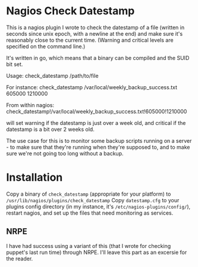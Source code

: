 # Nagios Check Datestamp
This is a nagios plugin I wrote to check the datestamp of a file (written in seconds since unix epoch, with a newline at the end) and make sure it's reasonably close to the current time. (Warning and critical levels are specified on the command line.) 

It's written in go, which means that a binary can be compiled and the SUID bit set. 

Usage: 
    check_datestamp /path/to/file <warning seconds> <critical seconds> 

For instance: 
    check_datestamp /var/local/weekly_backup_success.txt 605000 1210000

From within nagios: 
    check_datestamp!/var/local/weekly_backup_success.txt!605000!1210000

will set warning if the datestamp is just over a week old, and critical if the datestamp is a bit over 2 weeks old. 

The use case for this is to monitor some backup scripts running on a server - to make sure that they're running when they're supposed to, and to make sure we're not going too long without a backup. 

# Installation
Copy a binary of `check_datestamp` (appropriate for your platform) to `/usr/lib/nagios/plugins/check_datestamp` Copy `datestamp.cfg` to your plugins config directory (in my instance, it's `/etc/nagios-plugins/config/`), restart nagios, and set up the files that need monitoring as services. 

## NRPE
I have had success using a variant of this (that I wrote for checking puppet's last run time) through NRPE. I'll leave this part as an excersie for the reader. 
